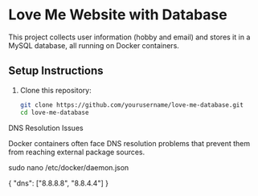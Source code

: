 # Love Me Website with Database

This project collects user information (hobby and email) and stores it in a MySQL database, all running on Docker containers.

## Setup Instructions

1. Clone this repository:
   ```bash
   git clone https://github.com/yourusername/love-me-database.git
   cd love-me-database

DNS Resolution Issues

Docker containers often face DNS resolution problems that prevent them from reaching external package sources.

sudo nano /etc/docker/daemon.json

{
  "dns": ["8.8.8.8", "8.8.4.4"]
}

